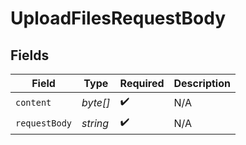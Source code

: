 # UploadFilesRequestBody


## Fields

| Field              | Type               | Required           | Description        |
| ------------------ | ------------------ | ------------------ | ------------------ |
| `content`          | *byte[]*           | :heavy_check_mark: | N/A                |
| `requestBody`      | *string*           | :heavy_check_mark: | N/A                |